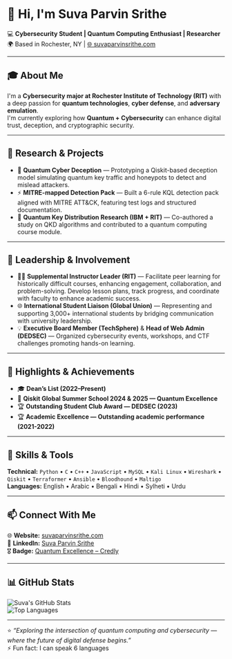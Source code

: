 # 👋 Hi, I'm Suva Parvin Srithe  

💻 **Cybersecurity Student | Quantum Computing Enthusiast | Researcher**  
🌍 Based in Rochester, NY | [🌐 suvaparvinsrithe.com](https://suvaparvinsrithe.com)

---

## 🎓 About Me  
I'm a **Cybersecurity major at Rochester Institute of Technology (RIT)** with a deep passion for **quantum technologies**, **cyber defense**, and **adversary emulation**.  
I'm currently exploring how **Quantum + Cybersecurity** can enhance digital trust, deception, and cryptographic security.

---

## 🔬 Research & Projects  
- 🧠 **Quantum Cyber Deception** — Prototyping a Qiskit-based deception model simulating quantum key traffic and honeypots to detect and mislead attackers.  
- ⚡ **MITRE-mapped Detection Pack** — Built a 6-rule KQL detection pack aligned with MITRE ATT&CK, featuring test logs and structured documentation.  
- 🔐 **Quantum Key Distribution Research (IBM + RIT)** — Co-authored a study on QKD algorithms and contributed to a quantum computing course module.  

---

## 🚀 Leadership & Involvement  
- 👩‍🏫 **Supplemental Instructor Leader (RIT)** — Facilitate peer learning for historically difficult courses, enhancing engagement, collaboration, and problem-solving. Develop lesson 
plans, track progress, and coordinate with faculty to enhance academic success.  
- 🌐 **International Student Liaison (Global Union)** — Representing and supporting 3,000+ international students by bridging communication with university leadership.  
- 💡 **Executive Board Member (TechSphere)** & **Head of Web Admin (DEDSEC)** — Organized cybersecurity events, workshops, and CTF challenges promoting hands-on learning.

---

## 🏅 Highlights & Achievements  
- 🎓 **Dean’s List (2022–Present)**  
- 🧩 **Qiskit Global Summer School 2024 & 2025 — Quantum Excellence**  
- 🏆 **Outstanding Student Club Award — DEDSEC (2023)**
- 🏆 **Academic Excellence — Outstanding academic performance (2021-2022)** 

---

## 🧠 Skills & Tools  
**Technical:** `Python` • `C` • `C++` • `JavaScript` • `MySQL` • `Kali Linux` • `Wireshark` • `Qiskit` • `Terraformer` • `Ansible`  • `Bloodhound` • `Maltigo`  
**Languages:** English • Arabic • Bengali • Hindi • Sylheti • Urdu  

---

## 📫 Connect With Me  
🌐 **Website:** [suvaparvinsrithe.com](https://suvaparvinsrithe.com)  
💼 **LinkedIn:** [Suva Parvin Srithe](https://www.linkedin.com/in/suva-parvin-srithe/)  
🎖️ **Badge:** [Quantum Excellence – Credly](https://www.credly.com/badges/42c86476-67dc-49be-a5ab-e5554c026e8c/linked_in?t=sj3l1m)  

---

<!-- Optional GitHub Stats Section -->
## 📊 GitHub Stats  
![Suva's GitHub Stats](https://github-readme-stats.vercel.app/api?username=suvaparvinsrithe&show_icons=true&theme=radical)  
![Top Languages](https://github-readme-stats.vercel.app/api/top-langs/?username=suvaparvinsrithe&layout=compact&theme=radical)

---

⭐️ *“Exploring the intersection of quantum computing and cybersecurity — where the future of digital defense begins.”*  
⚡ Fun fact: I can speak 6 languages

